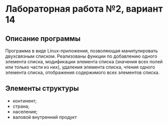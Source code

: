 
# Лабораторная работа №2, вариант 14

## Описание программы

Программа в виде Linux-приложения, позволяющая
манипулировать двухсвязным списком. Реализованы функции по добавлению
одного элемента списка, модификации элемента списка (значения всех полей
или только части из них), удаления элемента списка, чтения одного элемента
списка, отображения содержимого всех элементов списка.
## Элементы структуры
 * континент; 
 * страна; 
 * население; 
 * валовой внутренний продукт
